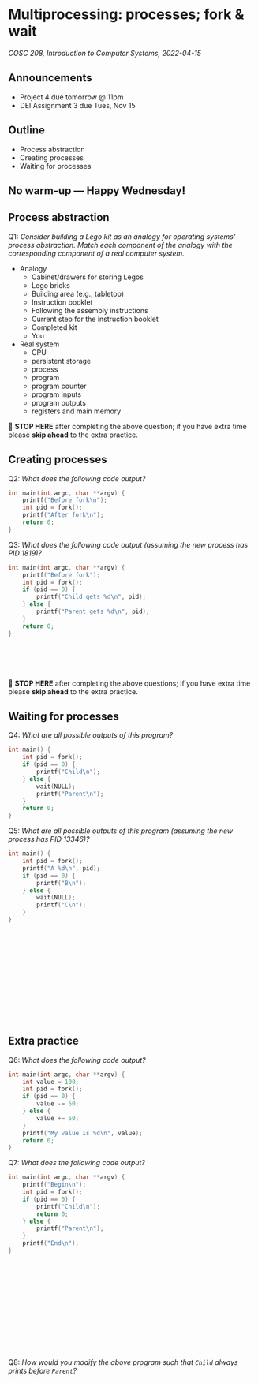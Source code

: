 # Multiprocessing: processes; fork & wait
_COSC 208, Introduction to Computer Systems, 2022-04-15_

## Announcements
* Project 4 due tomorrow @ 11pm
* DEI Assignment 3 due Tues, Nov 15

## Outline
* Process abstraction
* Creating processes
* Waiting for processes

## No warm-up — Happy Wednesday!

## Process abstraction
Q1: _Consider building a Lego kit as an analogy for operating systems' process abstraction. Match each component of the analogy with the corresponding component of a real computer system._
* Analogy
    * Cabinet/drawers for storing Legos
    * Lego bricks
    * Building area (e.g., tabletop)
    * Instruction booklet
    * Following the assembly instructions
    * Current step for the instruction booklet
    * Completed kit
    * You
* Real system
    * CPU
    * persistent storage
    * process
    * program
    * program counter
    * program inputs
    * program outputs
    * registers and main memory

🛑 **STOP HERE** after completing the above question; if you have extra time please **skip ahead** to the extra practice.
    
## Creating processes
Q2: _What does the following code output?_
```C
int main(int argc, char **argv) {
    printf("Before fork\n");
    int pid = fork();
    printf("After fork\n");
    return 0;
}
```

<div style="page-break-after:always;"></div>

Q3: _What does the following code output (assuming the new process has PID 1819)?_
```C
int main(int argc, char **argv) {
    printf("Before fork");
    int pid = fork();
    if (pid == 0) {
        printf("Child gets %d\n", pid);
    } else {
        printf("Parent gets %d\n", pid);
    }
    return 0;
}
```
```





```
🛑 **STOP HERE** after completing the above questions; if you have extra time please **skip ahead** to the extra practice.

## Waiting for processes
Q4: _What are all possible outputs of this program?_
```C
int main() {
    int pid = fork();
    if (pid == 0) {
        printf("Child\n");
    } else {
        wait(NULL);
        printf("Parent\n");
    }
    return 0;
}
```

<div style="page-break-after:always;"></div>

Q5: _What are all possible outputs of this program (assuming the new process has PID 13346)?_
```C
int main() {
    int pid = fork();
    printf("A %d\n", pid);
    if (pid == 0) {
        printf("B\n");
    } else {
        wait(NULL);
        printf("C\n");
    }
}
```
```














```

## Extra practice
Q6: _What does the following code output?_
```C
int main(int argc, char **argv) {
    int value = 100;
    int pid = fork();
    if (pid == 0) {
        value -= 50;
    } else {
        value += 50;
    }
    printf("My value is %d\n", value);
    return 0;
}
```

<div style="page-break-after:always;"></div>
    
Q7: _What does the following code output?_
```C
int main(int argc, char **argv) {
    printf("Begin\n");
    int pid = fork();
    if (pid == 0) {
        printf("Child\n");
        return 0;
    } else {
        printf("Parent\n");
    }
    printf("End\n");
}
```
```














```

Q8: _How would you modify the above program such that `Child` always prints before `Parent`?_